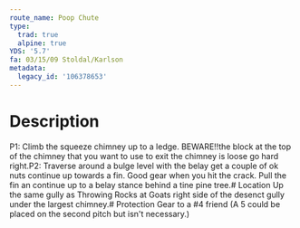 ```yaml
---
route_name: Poop Chute
type:
  trad: true
  alpine: true
YDS: '5.7'
fa: 03/15/09 Stoldal/Karlson
metadata:
  legacy_id: '106378653'
---
```

# Description
P1: Climb the squeeze chimney up to a ledge.  BEWARE!!the block at the top of the chimney that you want to use to exit the chimney is loose go hard right.P2: Traverse around a bulge level with the belay get a couple of ok nuts continue up towards a fin.  Good gear when you hit the crack.  Pull the fin an continue up to a belay stance behind a tine pine tree.# Location
Up the same gully as Throwing Rocks at Goats  right side of the desenct gully under the largest chimney.# Protection
Gear to a #4 friend (A 5 could be placed on the second pitch but isn't necessary.)